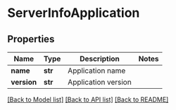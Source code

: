 # ServerInfoApplication

## Properties
Name | Type | Description | Notes
------------ | ------------- | ------------- | -------------
**name** | **str** | Application name | 
**version** | **str** | Application version | 

[[Back to Model list]](../README.md#documentation-for-models) [[Back to API list]](../README.md#documentation-for-api-endpoints) [[Back to README]](../README.md)


